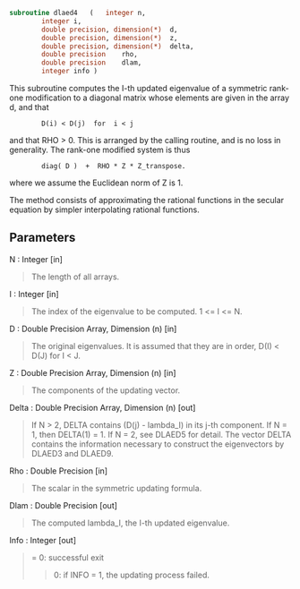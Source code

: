 ```fortran
subroutine dlaed4	(	integer	n,
		integer	i,
		double precision, dimension(*)	d,
		double precision, dimension(*)	z,
		double precision, dimension(*)	delta,
		double precision	rho,
		double precision	dlam,
		integer	info )
```

 This subroutine computes the I-th updated eigenvalue of a symmetric
 rank-one modification to a diagonal matrix whose elements are
 given in the array d, and that

            D(i) < D(j)  for  i < j

 and that RHO > 0.  This is arranged by the calling routine, and is
 no loss in generality.  The rank-one modified system is thus

            diag( D )  +  RHO * Z * Z_transpose.

 where we assume the Euclidean norm of Z is 1.

 The method consists of approximating the rational functions in the
 secular equation by simpler interpolating rational functions.

## Parameters
N : Integer [in]
> The length of all arrays.

I : Integer [in]
> The index of the eigenvalue to be computed.  1 <= I <= N.

D : Double Precision Array, Dimension (n) [in]
> The original eigenvalues.  It is assumed that they are in
> order, D(I) < D(J)  for I < J.

Z : Double Precision Array, Dimension (n) [in]
> The components of the updating vector.

Delta : Double Precision Array, Dimension (n) [out]
> If N > 2, DELTA contains (D(j) - lambda_I) in its  j-th
> component.  If N = 1, then DELTA(1) = 1. If N = 2, see DLAED5
> for detail. The vector DELTA contains the information necessary
> to construct the eigenvectors by DLAED3 and DLAED9.

Rho : Double Precision [in]
> The scalar in the symmetric updating formula.

Dlam : Double Precision [out]
> The computed lambda_I, the I-th updated eigenvalue.

Info : Integer [out]
> = 0:  successful exit
> > 0:  if INFO = 1, the updating process failed.

